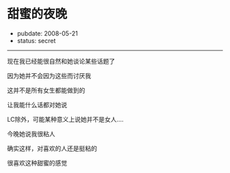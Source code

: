 # 甜蜜的夜晚

- pubdate: 2008-05-21
- status: secret

--------------------------


现在我已经能很自然和她谈论某些话题了

因为她并不会因为这些而讨厌我

这并不是所有女生都能做到的

让我能什么话都对她说

LC除外，可能某种意义上说她并不是女人....


今晚她说我很粘人

确实这样，对喜欢的人还是挺粘的

很喜欢这种甜蜜的感觉
